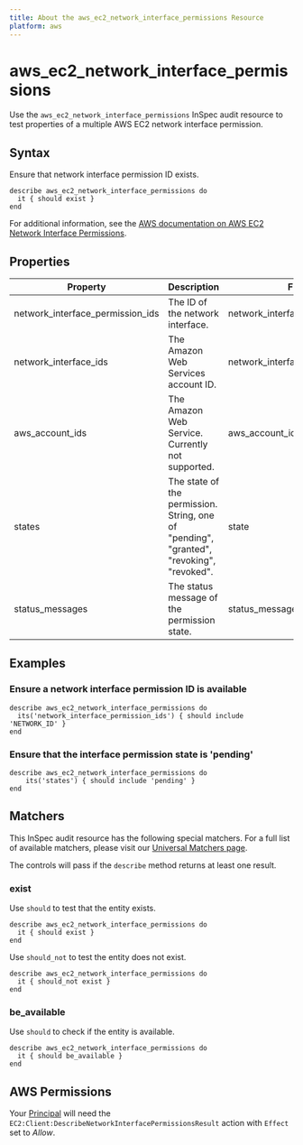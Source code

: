 ```yaml
---
title: About the aws_ec2_network_interface_permissions Resource
platform: aws
---
```


# aws_ec2_network_interface_permissions

Use the `aws_ec2_network_interface_permissions` InSpec audit resource to test properties of a multiple AWS EC2 network interface permission.

## Syntax

Ensure that network interface permission ID exists.

    describe aws_ec2_network_interface_permissions do
      it { should exist }
    end

For additional information, see the [AWS documentation on AWS EC2 Network Interface Permissions](https://docs.aws.amazon.com/AWSCloudFormation/latest/UserGuide/aws-resource-ec2-networkinterfacepermission.html).

## Properties

| Property | Description | Field |
| --- | --- | --- |
| network_interface_permission_ids | The ID of the network interface. | network_interface_permission_id |
| network_interface_ids |  The Amazon Web Services account ID. | network_interface_id |
| aws_account_ids |The Amazon Web Service. Currently not supported. | aws_account_id|
| states |The state of the permission.  String, one of "pending", "granted", "revoking", "revoked". | state |
| status_messages | The status message of the permission state. | status_message |

## Examples

### Ensure a network interface permission ID is available

    describe aws_ec2_network_interface_permissions do
      its('network_interface_permission_ids') { should include 'NETWORK_ID' }
    end

### Ensure that the interface permission state is 'pending'

    describe aws_ec2_network_interface_permissions do
        its('states') { should include 'pending' }
    end

## Matchers

This InSpec audit resource has the following special matchers. For a full list of available matchers, please visit our [Universal Matchers page](https://www.inspec.io/docs/reference/matchers/).

The controls will pass if the `describe` method returns at least one result.

### exist

Use `should` to test that the entity exists.

    describe aws_ec2_network_interface_permissions do
      it { should exist }
    end

Use `should_not` to test the entity does not exist.

    describe aws_ec2_network_interface_permissions do
      it { should_not exist }
    end

### be_available

Use `should` to check if the entity is available.

    describe aws_ec2_network_interface_permissions do
      it { should be_available }
    end

## AWS Permissions

Your [Principal](https://docs.aws.amazon.com/IAM/latest/UserGuide/intro-structure.html#intro-structure-principal) will need the `EC2:Client:DescribeNetworkInterfacePermissionsResult` action with `Effect` set to *Allow*.
